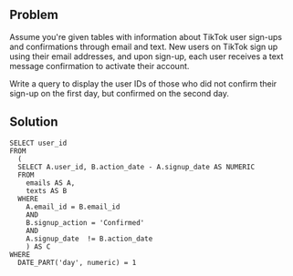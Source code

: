 ## Problem

Assume you're given tables with information about TikTok user sign-ups and confirmations through email and text. 
New users on TikTok sign up using their email addresses, and upon sign-up, each user receives a text message confirmation to activate their account.

Write a query to display the user IDs of those who did not confirm their sign-up on the first day, but confirmed on the second day.

## Solution
```
SELECT user_id
FROM 
  (
  SELECT A.user_id, B.action_date - A.signup_date AS NUMERIC
  FROM 
    emails AS A,
    texts AS B
  WHERE
    A.email_id = B.email_id
    AND
    B.signup_action = 'Confirmed'
    AND
    A.signup_date  != B.action_date
    ) AS C
WHERE
  DATE_PART('day', numeric) = 1
```
